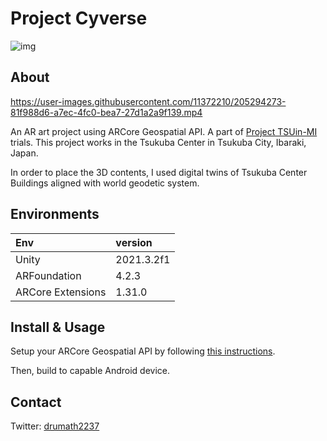 # Project Cyverse

![img](https://img.shields.io/badge/Unity-2021.3.2f1-blue)

## About

https://user-images.githubusercontent.com/11372210/205294273-81f988d6-a7ec-4fc0-bea7-27d1a2a9f139.mp4

An AR art project using ARCore Geospatial API.
A part of [Project TSUin-MI](https://scrapbox.io/project-TSUin-MI/) trials.
This project works in the Tsukuba Center in Tsukuba City, Ibaraki, Japan.

In order to place the 3D contents, I used digital twins of Tsukuba Center Buildings aligned with world geodetic system.

## Environments

| Env               | version    |
| :---------------- | :--------- |
| Unity             | 2021.3.2f1 |
| ARFoundation      | 4.2.3      |
| ARCore Extensions | 1.31.0    |

## Install & Usage

Setup your ARCore Geospatial API by following [this instructions](https://developers.google.com/ar/develop/unity-arf/geospatial/enable-android).

Then, build to capable Android device.

## Contact

Twitter: [drumath2237](https://twitter.com/ninisan_drumath)